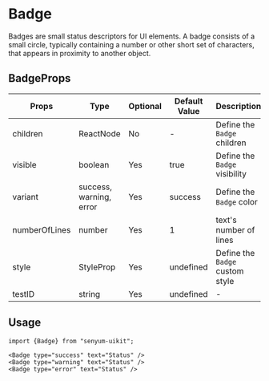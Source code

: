 # Badge

Badges are small status descriptors for UI elements. A badge consists of a small circle, typically containing a number or other short set of characters, that appears in proximity to another object.

## BadgeProps

| Props         | Type                    | Optional | Default Value | Description                     |
| ------------- | ----------------------- | -------- | ------------- | ------------------------------- |
| children      | ReactNode               | No       | -             | Define the `Badge` children     |
| visible       | boolean                 | Yes      | true          | Define the `Badge` visibility   |
| variant       | success, warning, error | Yes      | success       | Define the `Badge` color        |
| numberOfLines | number                  | Yes      | 1             | text's number of lines          |
| style         | StyleProp<ViewStyle>    | Yes      | undefined     | Define the `Badge` custom style |
| testID        | string                  | Yes      | undefined     | -                               |

## Usage

```
import {Badge} from "senyum-uikit";

<Badge type="success" text="Status" />
<Badge type="warning" text="Status" />
<Badge type="error" text="Status" />
```
